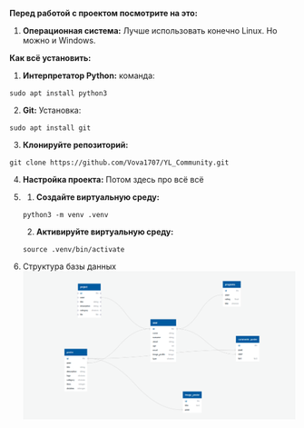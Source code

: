 **Перед работой с проектом посмотрите на это:**

1. **Операционная система:** Лучше использовать конечно Linux. Но можно и Windows.

**Как всё установить:**

1. **Интерпретатор Python:** команда: 
```
sudo apt install python3
```

2. **Git:** Установка: 
```
sudo apt install git
```

3. **Клонируйте репозиторий:** 
```
git clone https://github.com/Vova1707/YL_Community.git
```

4. **Настройка проекта:**
Потом здесь про всё всё

5. 
   1. **Создайте виртуальную среду:** 
    ```
    python3 -m venv .venv
    ```
   
   2. **Активируйте виртуальную среду:** 
    ```
    source .venv/bin/activate
    ```
6. Структура базы данных
   ![](ER.jpg)